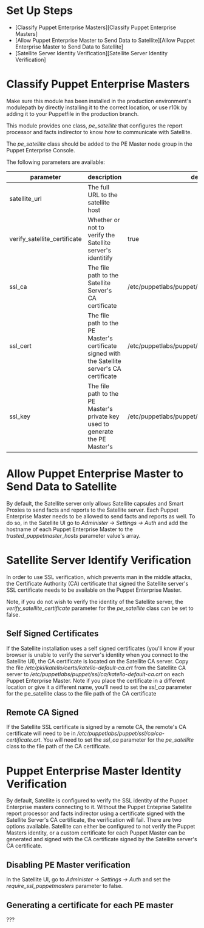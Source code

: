 # Set Up Steps

* [Classify Puppet Enterprise Masters][Classify Puppet Enterprise Masters]
* [Allow Puppet Enterprise Master to Send Data to Satellite][Allow Puppet Enterprise Master to Send Data to Satellite]
* [Satellite Server Identity Verification][Satellite Server Identity Verification]

# Classify Puppet Enterprise Masters

Make sure this module has been installed in the production environment's
modulepath by directly installing it to the correct location, or use r10k by
adding it to your Puppetfile in the production branch.

This module provides one class, *pe_satellite* that configures the report
processor and facts indirector to know how to communicate with Satellite.

The *pe_satellite* class should be added to the PE Master node group in the
Puppet Enterprise Console.

The following parameters are available:

|parameter|description|default value|require|
|---------|-----------|-------------|-------|
| satellite_url | The full URL to the satellite host|  | yes |
| verify_satellite_certificate | Whether or not to verify the Satellite server's identitify | true | no |
| ssl_ca | The file path to the Satellite Server's CA certificate | /etc/puppetlabs/puppet/ssl/ca/katello-default-ca.crt | no |
| ssl_cert | The file path to the PE Master's certificate signed with the Satellite server's CA certificate | /etc/puppetlabs/puppet/ssl/certs/$(satellite_fqdn).pem | no |
| ssl_key | The file path to the PE Master's private key used to generate the PE Master's  | /etc/puppetlabs/puppet/ssl/certs/$(pe_master_fqdn).pem | no |

# Allow Puppet Enterprise Master to Send Data to Satellite

By default, the Satellite server only allows Satellite capsules and Smart
Proxies to send facts and reports to the Satellite server.  Each Puppet
Enterprise Master needs to be allowed to send facts and reports as well.  To do
so, in the Satellite UI go to *Administer -> Settings -> Auth* and add the
hostname of each Puppet Enterprise Master to the *trusted_puppetmaster_hosts*
parameter value's array.

# Satellite Server Identify Verification

In order to use SSL verification, which prevents man in the middle attacks, the
Certificate Authority (CA) certificate that signed the Satellite server's SSL
certificate needs to be available on the Puppet Enterprise Master.

Note, if you do not wish to verify the identity of the Satellite server, the
*verify_satellite_certificate* parameter for the *pe_satellite* class can be
set to false.

## Self Signed Certificates

If the Satellite installation uses a self signed certificates (you'll know if
your browser is unable to verify the server's identity when you connect to the
Satellite UI), the CA certificate is located on the Satellite CA server.  Copy
the file */etc/pki/katello/certs/katello-default-ca.crt* from the Satellite CA
server to */etc/puppetlabs/puppet/ssl/ca/katello-default-ca.crt* on each Puppet
Enterprise Master.   Note if you place the certificate in a different location
or give it a different name, you'll need to set the *ssl_ca* parameter for the
pe_satellite class to the file path of the CA certificate

## Remote CA Signed

If the Satellite SSL certificate is signed by a remote CA, the remote's CA
certificate will need to be in
*/etc/puppetlabs/puppet/ssl/ca/ca-certificate.crt*. You will need to set the
*ssl_ca* parameter for the *pe_satellite* class to the file path of the CA
certificate.

# Puppet Enterprise Master Identity Verification

By default, Satellite is configured to verify the SSL identity of the Puppet
Enterprise masters connecting to it. Without the Puppet Enteprise Satellite
report processor and facts indirector using a certificate signed with the
Satellite Server's CA certificate, the verification will fail. There are two
options available. Satellite can either be configured to not verify the Puppet
Masters identity, or a custom certificate for each Puppet Master can be
generated and signed with the CA certificate signed by the Satellite server's
CA certificate.

## Disabling PE Master verification

In the Satellite UI, go to *Administer -> Settings -> Auth* and set the
*require_ssl_puppetmasters* parameter to false.

## Generating a certificate for each PE master

???
